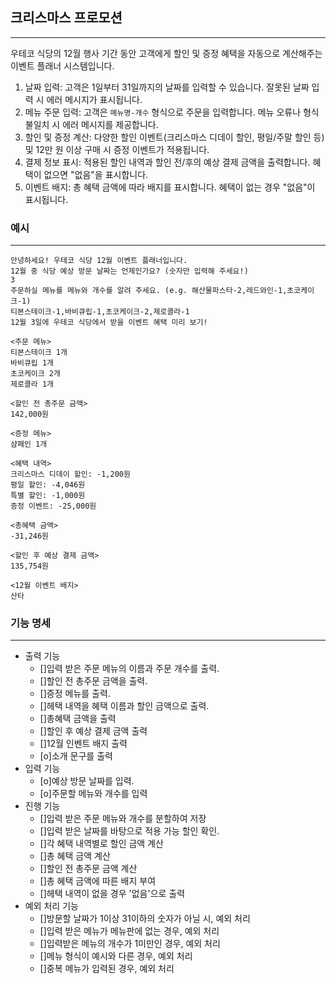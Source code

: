 <h2>크리스마스 프로모션</h2>

---

우테코 식당의 12월 행사 기간 동안 고객에게 할인 및 증정 혜택을 자동으로 계산해주는 이벤트 플래너 시스템입니다.

1. 날짜 입력: 고객은 1일부터 31일까지의 날짜를 입력할 수 있습니다. 잘못된 날짜 입력 시 에러 메시지가 표시됩니다.
2. 메뉴 주문 입력: 고객은 `메뉴명-개수` 형식으로 주문을 입력합니다. 메뉴 오류나 형식 불일치 시 에러 메시지를 제공합니다.
3. 할인 및 증정 계산: 다양한 할인 이벤트(크리스마스 디데이 할인, 평일/주말 할인 등) 및 12만 원 이상 구매 시 증정 이벤트가 적용됩니다.
4. 결제 정보 표시: 적용된 할인 내역과 할인 전/후의 예상 결제 금액을 출력합니다. 혜택이 없으면 "없음"을 표시합니다.
5. 이벤트 배지: 총 혜택 금액에 따라 배지를 표시합니다. 혜택이 없는 경우 "없음"이 표시됩니다.





<h3>예시</h3>

---

```
안녕하세요! 우테코 식당 12월 이벤트 플래너입니다.
12월 중 식당 예상 방문 날짜는 언제인가요? (숫자만 입력해 주세요!)
3
주문하실 메뉴를 메뉴와 개수를 알려 주세요. (e.g. 해산물파스타-2,레드와인-1,초코케이크-1)
티본스테이크-1,바비큐립-1,초코케이크-2,제로콜라-1
12월 3일에 우테코 식당에서 받을 이벤트 혜택 미리 보기!
 
<주문 메뉴>
티본스테이크 1개
바비큐립 1개
초코케이크 2개
제로콜라 1개
 
<할인 전 총주문 금액>
142,000원
 
<증정 메뉴>
샴페인 1개
 
<혜택 내역>
크리스마스 디데이 할인: -1,200원
평일 할인: -4,046원
특별 할인: -1,000원
증정 이벤트: -25,000원
 
<총혜택 금액>
-31,246원
 
<할인 후 예상 결제 금액>
135,754원
 
<12월 이벤트 배지>
산타
```



<h3>기능 명세</h3>

---

- 출력 기능
  - []입력 받은 주문 메뉴의 이름과 주문 개수를 출력.
  - []할인 전 총주문 금액을 출력.
  - []증정 메뉴를 출력.
  - []헤택 내역을 혜택 이름과 할인 금액으로 출력.
  - []총혜택 금액을 출력
  - []할인 후 예상 결제 금액 출력
  - []12월 인벤트 배지 출력 
  - [o]소개 문구를 출력
- 입력 기능
  - [o]예상 방문 날짜를 입력.
  - [o]주문할 메뉴와 개수를 입력
- 진행 기능
  - []입력 받은 주문 메뉴와 개수를 분할하여 저장
  - []입력 받은 날짜를 바탕으로 적용 가능 할인 확인.
  - []각 혜택 내역별로 할인 금액 계산
  - []총 혜택 금액 계산
  - []할인 전 총주문 금액 계산
  - []총 혜택 금액에 따른 배지 부여
  - []헤택 내역이 없을 경우 '없음'으로 출력
- 예외 처리 기능
  - []방문할 날짜가 1이상 31이하의 숫자가 아닐 시, 예외 처리
  - []입력 받은 메뉴가 메뉴판에 없는 경우, 예외 처리
  - []입력받은 메뉴의 개수가 1미만인 경우, 예외 처리
  - []메뉴 형식이 예시와 다른 경우, 예외 처리
  - []중복 메뉴가 입력된 경우, 예외 처리